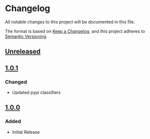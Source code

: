 # Changelog
All notable changes to this project will be documented in this file.

The format is based on [Keep a Changelog](https://keepachangelog.com/en/1.0.0/),
and this project adheres to [Semantic Versioning](https://semver.org/spec/v2.0.0.html).

## [Unreleased]

## [1.0.1]
### Changed
- Updated pypi classifiers

## [1.0.0]
### Added
- Initial Release

[Unreleased]: https://github.com/anexia/django-model-prefix/compare/v1.0.1...HEAD
[1.0.1]: https://pypi.org/project/django-model-prefix/1.0.1/
[1.0.0]: https://pypi.org/project/django-model-prefix/1.0.0/
